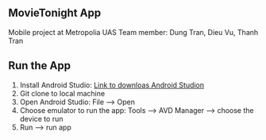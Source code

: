 ## MovieTonight App
Mobile project at Metropolia UAS
Team member: Dung Tran, Dieu Vu, Thanh Tran

## Run the App
1. Install Android Studio:
[Link to downloas Android Studion](https://developer.android.com/studio?gclid=Cj0KCQiA2af-BRDzARIsAIVQUOegnlm_V6W7UdtvmBmKbhlZcjJnPJeRJwOqNqZD-LK2bt-wXA7WuQoaAsAyEALw_wcB&gclsrc=aw.ds)
2. Git clone <repo> to local machine
3. Open Android Studio:
  File --> Open
4. Choose emulator to run the app:
  Tools --> AVD Manager --> choose the device to run
5. Run --> run app

